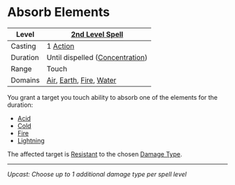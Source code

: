 # Absorb Elements

| Level    | [2nd Level Spell](2nd%20Level%20Spells.md)                                                                                                                   |
| -------- | ------------------------------------------------------------------------------------------------------------------------------------------------------------ |
| Casting  | 1 [Action](../../../../Game%20Procedures/Core%20Procedures/Action.md)                                                                                        |
| Duration | Until dispelled ([Concentration](../../Concentration.md))                                                                                                    |
| Range    | Touch                                                                                                                                                        |
| Domains  | [Air](../../Spell%20Domains/Air.md), [Earth](../../Spell%20Domains/Earth.md), [Fire](../../Spell%20Domains/Fire.md), [Water](../../Spell%20Domains/Water.md) |

You grant a target you touch ability to absorb one of the elements for the duration:

- [Acid](../../../../Game%20Procedures/Combat/Damage%20Types/Acid.md)
- [Cold](../../../../Game%20Procedures/Combat/Damage%20Types/Cold.md)
- [Fire](../../../../Game%20Procedures/Combat/Damage%20Types/Fire.md)
- [Lightning](../../../../Game%20Procedures/Combat/Damage%20Types/Lightning.md)

The affected target is [Resistant](../../../../Game%20Procedures/Conditions/Resistant.md) to the chosen [Damage Type](../../../../Game%20Procedures/Combat/Damage%20Types/{Damage%20Types}.md).

---
*Upcast: Choose up to 1 additional damage type per spell level*
